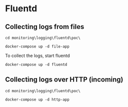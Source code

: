 # Fluentd

## Collecting logs from files

```
cd monitoring\logging\fluentd\poc\

docker-compose up -d file-app

```

To collect the logs, start fluentd

```
docker-compose up -d fluentd
```

## Collecting logs over HTTP (incoming)

```
cd monitoring\logging\fluentd\poc\

docker-compose up -d http-app

```